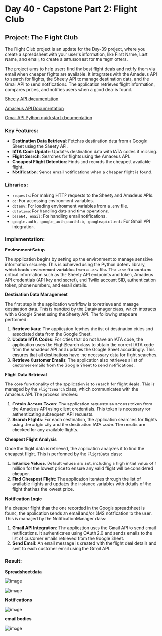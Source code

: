 # Day 40 - Capstone Part 2: Flight Club

## Project: The Flight Club

The Flight Club project is an update for the Day-39 project, where you create a spreadsheet with your user's information, like First Name, Last Name, and email, to create a diffusion list for the flight offers. 

The project aims to help users find the best flight deals and notify them via email when cheaper flights are available. It integrates with the Amadeus API to search for flights, the Sheety API to manage destination data, and the Gmail API to send notifications. The application retrieves flight information, compares prices, and notifies users when a good deal is found.

[Sheety API documentation](https://sheety.co/docs/requests)

[Amadeus API Documentation](https://developers.amadeus.com/self-service/apis-docs)

[Gmail API Python quickstart documentation](https://developers.google.com/gmail/api/quickstart/python?hl=en)


### Key Features:

- **Destination Data Retrieval**: Fetches destination data from a Google Sheet using the Sheety API.
- **IATA Code Update**: Updates destination data with IATA codes if missing.
- **Flight Search**: Searches for flights using the Amadeus API.
- **Cheapest Flight Detection**: Finds and records the cheapest available flight.
- **Notification**: Sends email notifications when a cheaper flight is found.


### Libraries:

- `requests`: For making HTTP requests to the Sheety and Amadeus APIs.
- `os`: For accessing environment variables.
- `dotenv`: For loading environment variables from a .env file.
- `datetime`: For handling date and time operations.
- `base64, email`: For handling email notifications.
- `google.auth, google_auth_oauthlib, googleapiclient`: For Gmail API integration.


### Implementation:

**Environment Setup**

The application begins by setting up the environment to manage sensitive information securely. This is achieved using the Python dotenv library, which loads environment variables from a `.env` file. The `.env` file contains critical information such as the Sheety API endpoints and token, Amadeus API credentials (API key and secret), and Twilio account SID, authentication token, phone numbers, and email details.

**Destination Data Management**

The first step in the application workflow is to retrieve and manage destination data. This is handled by the DataManager class, which interacts with a Google Sheet using the Sheety API. The following steps are performed:

1. **Retrieve Data**: The application fetches the list of destination cities and associated data from the Google Sheet.
2. **Update IATA Codes**: For cities that do not have an IATA code, the application uses the FlightSearch class to obtain the correct IATA code from the Amadeus API and updates the Google Sheet accordingly. This ensures that all destinations have the necessary data for flight searches.
3. **Retrieve Customer Emails**: The application also retrieves a list of customer emails from the Google Sheet to send notifications.

**Flight Data Retrieval**

The core functionality of the application is to search for flight deals. This is managed by the `FlightSearch` class, which communicates with the Amadeus API. The process involves:

1. **Obtain Access Token**: The application requests an access token from the Amadeus API using client credentials. This token is necessary for authenticating subsequent API requests.
2. **Search Flights**: For each destination, the application searches for flights using the origin city and the destination IATA code. The results are checked for any available flights.

**Cheapest Flight Analysis**

Once the flight data is retrieved, the application analyzes it to find the cheapest flight. This is performed by the `FlightData` class:

1. **Initialize Values**: Default values are set, including a high initial value of 1 million for the lowest price to ensure any valid flight will be considered cheaper.
2. **Find Cheapest Flight**: The application iterates through the list of available flights and updates the instance variables with details of the flight that has the lowest price.

**Notification Logic**

If a cheaper flight than the one recorded in the Google spreadsheet is found, the application sends an email and/or SMS notification to the user. This is managed by the NotificationManager class:

1. **Gmail API Integration**: The application uses the Gmail API to send email notifications. It authenticates using OAuth 2.0 and sends emails to the list of customer emails retrieved from the Google Sheet.
2. **Send Email**: An email message is created with the flight deal details and sent to each customer email using the Gmail API.


### Result:

**Spreadsheet data**

![image](https://github.com/cristobalgrau/100-days-of-python/assets/119089907/79940909-4f50-4bec-a948-58636f4e7ec2)

![image](https://github.com/cristobalgrau/100-days-of-python/assets/119089907/8af971d3-e9b5-4bcb-afb1-65fa97d1a840)


**Notifications**

![image](https://github.com/cristobalgrau/100-days-of-python/assets/119089907/e04b9bcc-a0a8-459c-9091-bac11da1cbe2)

**email bodies**

![image](https://github.com/cristobalgrau/100-days-of-python/assets/119089907/696dc783-a073-4498-ab32-a2b2a7b895ec)

